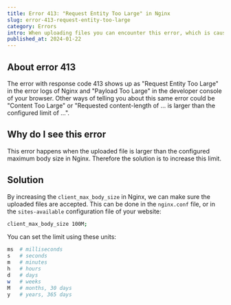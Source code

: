 ```yaml
---
title: Error 413: "Request Entity Too Large" in Nginx
slug: error-413-request-entity-too-large
category: Errors
intro: When uploading files you can encounter this error, which is caused by a limit in the Nginx configuration.
published_at: 2024-01-22
---
```


## About error 413

The error with response code 413 shows up as "Request Entity Too Large" in the error logs of Nginx and "Payload Too Large" in the developer console of your browser. Other ways of telling you about this same error could be "Content Too Large" or "Requested content-length of ... is larger than the configured limit of ...".

## Why do I see this error

This error happens when the uploaded file is larger than the configured maximum body size in Nginx. Therefore the solution is to increase this limit.

## Solution

By increasing the `client_max_body_size` in Nginx, we can make sure the uploaded files are accepted. This can be done in the `nginx.conf` file, or in the `sites-available` configuration file of your website:

```bash
client_max_body_size 100M;
```

You can set the limit using these units:

```bash
ms	# milliseconds
s	# seconds
m	# minutes
h	# hours
d	# days
w	# weeks
M	# months, 30 days
y   # years, 365 days
```
